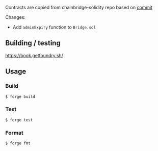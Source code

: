 Contracts are copied from chainbridge-solidity repo based on [commit](https://github.com/ChainSafe/chainbridge-solidity/commit/b929c980afcdffae10d61c7065a5655479638519)

Changes:
* Add `adminExpiry` function to `Bridge.sol`

## Building / testing 

https://book.getfoundry.sh/

## Usage

### Build

```shell
$ forge build
```

### Test

```shell
$ forge test
```

### Format

```shell
$ forge fmt
```
